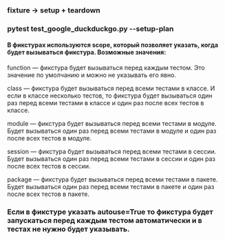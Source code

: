### fixture -> setup + teardown

### pytest test_google_duckduckgo.py --setup-plan

#### В фикстурах используются scope, который позволяет указать, когда будет вызываться фикстура. Возможные значения:

function — фикстура будет вызываться перед каждым тестом. Это значение по умолчанию и можно не указывать его явно.

class — фикстура будет вызываться перед всеми тестами в классе. И если в классе несколько тестов, то фикстура будет вызываться один раз перед всеми тестами в классе и один раз после всех тестов в классе.

module — фикстура будет вызываться перед всеми тестами в модуле. Будет вызываться один раз перед всеми тестами в модуле и один раз после всех тестов в модуле.

session — фикстура будет вызываться перед всеми тестами в сессии. Будет вызываться один раз перед всеми тестами в сессии и один раз после всех тестов в сессии.

package — фикстура будет вызываться перед всеми тестами в пакете. Будет вызываться один раз перед всеми тестами в пакете и один раз после всех тестов в пакете.

### Если в фикстуре указать autouse=True то фикстура будет запускаться перед каждым тестом автоматически и в тестах не нужно будет указывать.
